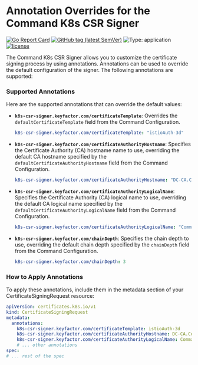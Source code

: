 # Annotation Overrides for the Command K8s CSR Signer

[![Go Report Card](https://goreportcard.com/badge/github.com/Keyfactor/k8s-csr-signer)](https://goreportcard.com/report/github.com/Keyfactor/k8s-csr-signer) [![GitHub tag (latest SemVer)](https://img.shields.io/github/v/tag/keyfactor/k8s-csr-signer?label=release)](https://github.com/keyfactor/k8s-csr-signer/releases) ![Type: application](https://img.shields.io/badge/Type-application-informational?style=flat-square) [![license](https://img.shields.io/github/license/keyfactor/k8s-csr-signer.svg)]()

The Command K8s CSR Signer allows you to customize the certificate signing process by using annotations. Annotations can be used to override the default configuration of the signer. The following annotations are supported:

### Supported Annotations
Here are the supported annotations that can override the default values:

- **`k8s-csr-signer.keyfactor.com/certificateTemplate`**: Overrides the `defaultCertificateTemplate` field from the Command Configuration.

    ```yaml
    k8s-csr-signer.keyfactor.com/certificateTemplate: "istioAuth-3d"
    ```

- **`k8s-csr-signer.keyfactor.com/certificateAuthorityHostname`**: Specifies the Certificate Authority (CA) hostname name to use, overriding the default CA hostname specified by the `defaultCertificateAuthorityHostname` field from the Command Configuration.

    ```yaml
    k8s-csr-signer.keyfactor.com/certificateAuthorityHostname: "DC-CA.Command.local"
    ```

- **`k8s-csr-signer.keyfactor.com/certificateAuthorityLogicalName`**: Specifies the Certificate Authority (CA) logical name to use, overriding the default CA logical name specified by the `defaultCertificateAuthorityLogicalName` field from the Command Configuration.

    ```yaml
    k8s-csr-signer.keyfactor.com/certificateAuthorityLogicalName: "CommandCA1"
    ```

- **`k8s-csr-signer.keyfactor.com/chainDepth`**: Specifies the chain depth to use, overriding the default chain depth specified by the `chainDepth` field from the Command Configuration.

    ```yaml
    k8s-csr-signer.keyfactor.com/chainDepth: 3
    ```

### How to Apply Annotations

To apply these annotations, include them in the metadata section of your CertificateSigningRequest resource:

```yaml
apiVersion: certificates.k8s.io/v1
kind: CertificateSigningRequest
metadata:
  annotations:
    k8s-csr-signer.keyfactor.com/certificateTemplate: istioAuth-3d
    k8s-csr-signer.keyfactor.com/certificateAuthorityHostname: DC-CA.Command.local
    k8s-csr-signer.keyfactor.com/certificateAuthorityLogicalName: CommandCA1
    # ... other annotations
spec:
# ... rest of the spec
```